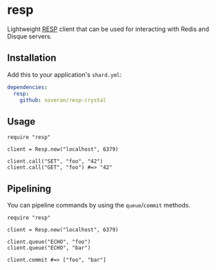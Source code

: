 # resp

Lightweight [RESP](http://redis.io/topics/protocol) client that
can be used for interacting with Redis and Disque servers.

## Installation

Add this to your application's `shard.yml`:

```yaml
dependencies:
  resp:
    github: soveran/resp-crystal
```

## Usage

```crystal
require "resp"

client = Resp.new("localhost", 6379)

client.call("SET", "foo", "42")
client.call("GET", "foo") #=> "42"
```

## Pipelining

You can pipeline commands by using the `queue`/`commit` methods.

```crystal
require "resp"

client = Resp.new("localhost", 6379)

client.queue("ECHO", "foo")
client.queue("ECHO", "bar")

client.commit #=> ["foo", "bar"]
```